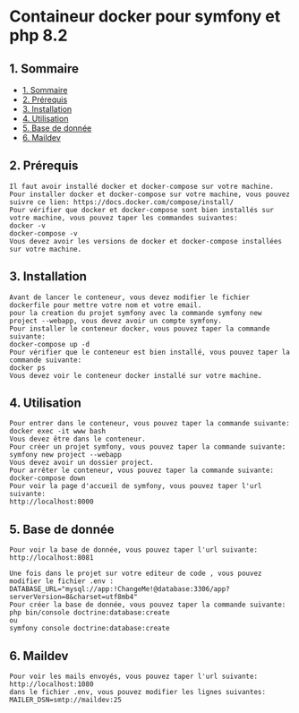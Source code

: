 # Containeur docker pour symfony et php 8.2

## 1. <a name= 'sommaire'></a>Sommaire

- [1. Sommaire](#sommaire)
- [2. Prérequis](#Prérequis)
- [3. Installation](#installation)
- [4. Utilisation](#utilisation)
- [5. Base de donnée](#base-de-donnée)
- [6. Maildev](#maildev)




## 2. <a name= 'Prérequis'></a>Prérequis
    Il faut avoir installé docker et docker-compose sur votre machine.
    Pour installer docker et docker-compose sur votre machine, vous pouvez suivre ce lien: https://docs.docker.com/compose/install/
    Pour vérifier que docker et docker-compose sont bien installés sur votre machine, vous pouvez taper les commandes suivantes:
    docker -v
    docker-compose -v
    Vous devez avoir les versions de docker et docker-compose installées sur votre machine.
    
## 3. <a name= 'Installation'></a>Installation
    Avant de lancer le conteneur, vous devez modifier le fichier dockerfile pour mettre votre nom et votre email.
    pour la creation du projet symfony avec la commande symfony new project --webapp, vous devez avoir un compte symfony.
    Pour installer le conteneur docker, vous pouvez taper la commande suivante:
    docker-compose up -d
    Pour vérifier que le conteneur est bien installé, vous pouvez taper la commande suivante:
    docker ps
    Vous devez voir le conteneur docker installé sur votre machine.

## 4. <a name= 'Utilisation'></a>Utilisation
    Pour entrer dans le conteneur, vous pouvez taper la commande suivante:
    docker exec -it www bash
    Vous devez être dans le conteneur.
    Pour créer un projet symfony, vous pouvez taper la commande suivante:
    symfony new project --webapp
    Vous devez avoir un dossier project.
    Pour arrêter le conteneur, vous pouvez taper la commande suivante:
    docker-compose down
    Pour voir la page d'accueil de symfony, vous pouvez taper l'url suivante:
    http://localhost:8000
    

## 5. <a name = 'Base de donnée'></a>Base de donnée
    Pour voir la base de donnée, vous pouvez taper l'url suivante:
    http://localhost:8081

    Une fois dans le projet sur votre editeur de code , vous pouvez modifier le fichier .env :
    DATABASE_URL="mysql://app:!ChangeMe!@database:3306/app?serverVersion=8&charset=utf8mb4"
    Pour créer la base de donnée, vous pouvez taper la commande suivante:
    php bin/console doctrine:database:create
    ou
    symfony console doctrine:database:create

## 6. <a name = 'Maildev'></a>Maildev
    Pour voir les mails envoyés, vous pouvez taper l'url suivante:
    http://localhost:1080
    dans le fichier .env, vous pouvez modifier les lignes suivantes:
    MAILER_DSN=smtp://maildev:25




